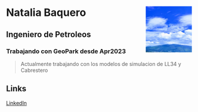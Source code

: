 # Natalia Baquero <img style="float: right;" src="Image.jpeg" width="125" height="125">



## Ingeniero de Petroleos
### Trabajando con GeoPark desde Apr2023
> Actualmente trabajando con los modelos de simulacion de LL34 y Cabrestero

## Links
<a href="(https://co.linkedin.com/in/natalia-baquero-401b101ba" target="_blank">LinkedIn</a>

